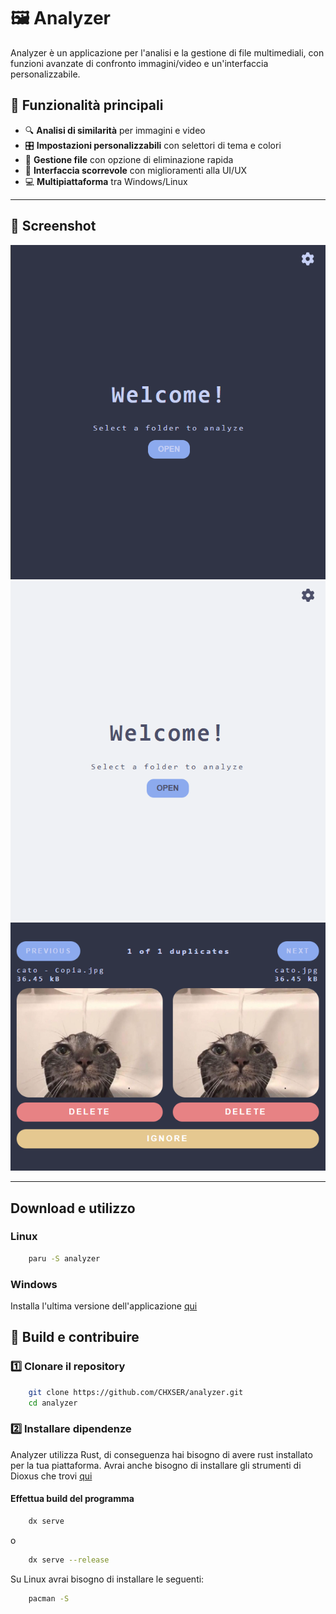 # 🖼️ Analyzer

Analyzer è un applicazione per l'analisi e la gestione di file multimediali, con funzioni avanzate di confronto
immagini/video e un'interfaccia personalizzabile.

## 🚀 Funzionalità principali
- 🔍 **Analisi di similarità** per immagini e video
- 🎛️ **Impostazioni personalizzabili** con selettori di tema e colori
- 📁 **Gestione file** con opzione di eliminazione rapida
- 📜 **Interfaccia scorrevole** con miglioramenti alla UI/UX
- 💻 **Multipiattaforma** tra Windows/Linux

---

## 📸 Screenshot
![Mainpage screenshot Dark](assets/screen_1.png)
![Mainpage screenshot Ligh](assets/screen_2.png)
![Comparisonpage screenshot](assets/screen_3.png)

---

## Download e utilizzo
### Linux
```bash
    paru -S analyzer
```
### Windows
Installa l'ultima versione dell'applicazione [qui]()
## 🔧 Build e contribuire

### 1️⃣ **Clonare il repository**
```bash
    git clone https://github.com/CHXSER/analyzer.git
    cd analyzer
```
### 2️⃣ **Installare dipendenze**
Analyzer utilizza Rust, di conseguenza hai bisogno di avere rust installato per la tua piattaforma. Avrai anche bisogno di installare gli strumenti di Dioxus che trovi [qui](https://dioxuslabs.com/learn/0.6/getting_started/#)
#### Effettua build del programma
```bash
    dx serve
```
o
```bash
    dx serve --release
```

Su Linux avrai bisogno di installare le seguenti:
```bash
    pacman -S 
```


